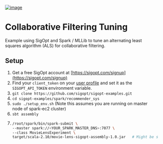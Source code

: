 [![image](https://sigopt.com/static/img/SigOpt_logo_horiz.png?raw=true)](https://sigopt.com)

# Collaborative Filtering Tuning

Example using SigOpt and Spark / MLLib to tune an alternating least squares algorithm (ALS) for collaborative filtering.

## Setup

1. Get a free SigOpt account at [https://sigopt.com/signup](https://sigopt.com/signup)
2. Find your `client_token` on your [user profile](https://sigopt.com/user/profile) and set it
  as the `SIGOPT_API_TOKEN` environment variable.
3. `git clone https://github.com/sigopt/sigopt-examples.git`
4. `cd sigopt-examples/spark/recommender_sys`
5. `sudo ./setup_env.sh`   (Note this assumes you are running on master node of spark-ec2 cluster)
6. `sbt assembly`
7. ```bash
   /root/spark/bin/spark-submit \ 
   --master spark://<YOUR_SPARK_MASTER_DNS>:7077 \ 
   --class MovieLensExperiment \  
   target/scala-2.10/movie-lens-sigopt-assembly-1.0.jar   # Might be scala-2.11, depending on your version
  ```
